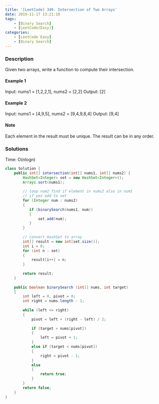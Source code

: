 ```yaml
---
title: '[LeetCode] 349. Intersection of Two Arrays'
date: 2019-11-17 13:21:10
tags: 
    - [Binary Search]
    - [LeetCode(Easy)]
categories: 
    - [LeetCode Easy]
    - [Binary Search]
---
```



### Description
Given two arrays, write a function to compute their intersection.

<!-- more -->

#### Example 1
Input: nums1 = [1,2,2,1], nums2 = [2,2]
Output: [2]

#### Example 2
Input: nums1 = [4,9,5], nums2 = [9,4,9,8,4]
Output: [9,4]

#### Note
Each element in the result must be unique.
The result can be in any order.
 
### Solutions
Time: O(nlogn)

```java
class Solution {
    public int[] intersection(int[] nums1, int[] nums2) {
        HashSet<Integer> set = new HashSet<Integer>();
        Arrays.sort(nums1);
        
        // loop num2 find if element in nums2 also in num1
        // if yes add to set
        for (Integer num : nums2)
        {
           if (binarySearch(nums1, num))
           {
               set.add(num);
           }
        }
        
        // convert HashSet to array
        int[] result = new int[set.size()];
        int i = 0;
        for (int n : set)
        {
            result[i++] = n;
        }
        
        return result;
    }
    
    public boolean binarySearch (int[] nums, int target)
    {
        int left = 0, pivot = 0;
        int right = nums.length - 1;
        
        while (left <= right)
        {
            pivot = left + (right - left) / 2;
            
            if (target > nums[pivot])
            {
                left = pivot + 1;
            } 
            else if (target < nums[pivot])
            {
                right = pivot - 1;
            }
            else 
            {
                return true;
            }
        }
        return false;
    }
}

```